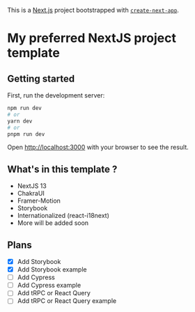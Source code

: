 This is a [Next.js](https://nextjs.org/) project bootstrapped with [`create-next-app`](https://github.com/vercel/next.js/tree/canary/packages/create-next-app).

# My preferred NextJS project template

## Getting started

First, run the development server:

```bash
npm run dev
# or
yarn dev
# or
pnpm run dev
```

Open [http://localhost:3000](http://localhost:3000) with your browser to see the result.

## What's in this template ?

- NextJS 13
- ChakraUI
- Framer-Motion
- Storybook
- Internationalized (react-i18next)
- More will be added soon

## Plans 

- [x] Add Storybook
- [x] Add Storybook example
- [ ] Add Cypress
- [ ] Add Cypress example
- [ ] Add tRPC or React Query
- [ ] Add tRPC or React Query example
